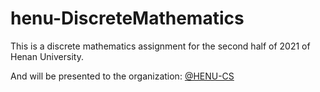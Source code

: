 # henu-DiscreteMathematics

This is a discrete mathematics assignment for the second half of 2021 of Henan University.

And will be presented to the organization: [@HENU-CS](https://github.com/HENU-CS)
